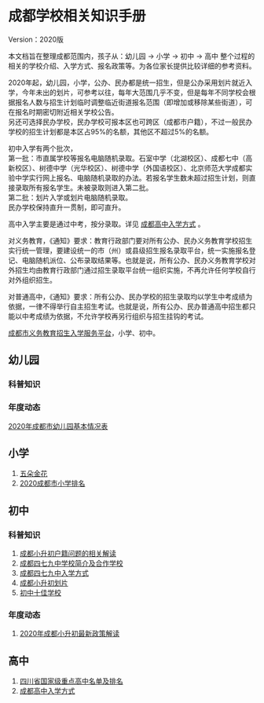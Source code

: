 # 成都学校相关知识手册
Version：2020版  

本文档旨在整理成都范围内，孩子从：幼儿园 -> 小学 -> 初中 -> 高中 整个过程的相关的学校介绍、入学方式、报名政策等。为各位家长提供比较详细的参考资料。

2020年起，幼儿园，小学，公办、民办都是统一招生，但是公办采用划片就近入学，今年未出的划片，可参考以往，每年大范围几乎不变，但是每年不同学校会根据报名人数与招生计划临时调整临近街道报名范围（即增加或移除某些街道），可在报名时期密切附近相关学校公告。  
另还可选择民办学校，民办学校可报本区也可跨区（成都市户籍），不过一般民办学校的招生计划都是本区占95%的名额，其他区不超过5%的名额。

初中入学有两个批次，  
第一批：市直属学校等报名电脑随机录取。石室中学（北湖校区）、成都七中（高新校区）、树德中学（光华校区）、树德中学（外国语校区）、北京师范大学成都实验中学实行网上报名、电脑随机录取的办法。若报名学生数未超过招生计划，则直接录取所有报名学生。未被录取则进入第二批。  
第二批：划片入学或划片电脑随机录取。  
民办学校保持直升一贯制，即可直升。  

高中入学主要是通过中考，按分录取。详见 [成都高中入学方式](./high-school-enter.md) 。


对义务教育，《通知》要求：教育行政部门要对所有公办、民办义务教育学校招生实行统一管理，要建设统一的市（州）或县级招生报名录取平台，统一实施报名登记、电脑随机派位、公布录取结果等。也就是说，所有公办、民办义务教育学校对外招生均由教育行政部门通过招生录取平台统一组织实施，不再允许任何学校自行对外组织招生。  

对普通高中，《通知》要求：所有公办、民办学校的招生录取均以学生中考成绩为依据，一律不得举行自主招生考试。也就是说，所有公办、民办普通高中招生都只能以中考成绩为依据，不允许学校再另行组织与招生挂钩的考试。  

[成都市义务教育招生入学服务平台](http://ywzsrx.cdzk.org/)，小学、初中。

## 幼儿园

### 科普知识
### 年度动态
[2020年成都市幼儿园基本情况表](http://edu.chengdu.gov.cn/cdedu/c131243/2020-04/15/content_75df79c3447248c29ef05fec63c02899.shtml)

## 小学
1. [五朵金花](./primary-school.md)
2. [2020成都市小学排名](https://baijiahao.baidu.com/s?id=1667907493957649484&wfr=spider&for=pc)

## 初中

### 科普知识
1. [成都小升初户籍问题的相关解读](./huji.md)
2. [成都四七九中学校简介及合作学校](./cd479AndPartner.md)
3. [成都四七九中入学方式](./cd479.md)
4. [成都小升初划片](http://cd.bendibao.com/edu/2015521/72936.shtm)
5. [初中十佳学校](./middle-school-top10.md)

### 年度动态
1. [2020年成都小升初最新政策解读](https://www.xsc.cn/news/202004/26132.html)

## 高中

1. [四川省国家级重点高中名单及排名](./national-key-senior-high-school.md)
2. [成都高中入学方式](./high-school-enter.md)